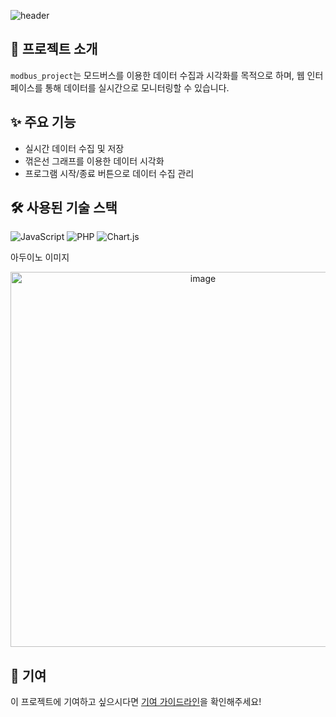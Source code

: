 ![header](https://capsule-render.vercel.app/api?type=Rect&height=200&text=modbus_project&fontSize=70&color=0:FFF,100:7C91FA&stroke=FFF&fontColor=000)

## 📑 프로젝트 소개
`modbus_project`는 모드버스를 이용한 데이터 수집과 시각화를 목적으로 하며, 웹 인터페이스를 통해 데이터를 실시간으로 모니터링할 수 있습니다.

## ✨ 주요 기능
- 실시간 데이터 수집 및 저장
- 꺾은선 그래프를 이용한 데이터 시각화
- 프로그램 시작/종료 버튼으로 데이터 수집 관리

## 🛠 사용된 기술 스택
![JavaScript](https://img.shields.io/badge/JavaScript-F7DF1E?logo=javascript&logoColor=black)
![PHP](https://img.shields.io/badge/PHP-777BB4?logo=php&logoColor=white)
![Chart.js](https://img.shields.io/badge/Chart.js-FF6384?logo=chart-dot-js&logoColor=white)

아두이노 이미지
<p align="center">
  <img src="images/modbus.jpg" alt="image" width="600">
</p>

## 🤝 기여
이 프로젝트에 기여하고 싶으시다면 [기여 가이드라인](CONTRIBUTING.md)을 확인해주세요!